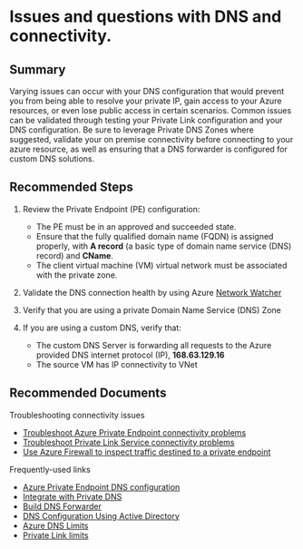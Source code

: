 <properties
  pagetitle="Issues and questions with DNS and connectivity.&#xD;"
  description="Resolve difficulties with private IP or configuring private DNS."
  service=""
  resource=""
  ms.author="mariliu,ivapplyr"
  selfhelptype="Generic"
  supporttopicids="32788104"
  resourcetags=""
  productpesids="16843"
  cloudenvironments="public,fairfax,usnat,ussec"
  articleid="13a17fa9-c016-4468-b787-0f2c94d8e450"
  ownershipid="CloudNet_PrivateLink" />
# Issues and questions with DNS and connectivity.

## **Summary**
Varying issues can occur with your DNS configuration that would prevent you from being able to resolve your private IP, gain access to your Azure resources, or even lose public access in certain scenarios. Common issues can be validated through testing your Private Link configuration and your DNS configuration. Be sure to leverage Private DNS Zones where suggested, validate your on premise connectivity before connecting to your azure resource, as well as ensuring that a DNS forwarder is configured for custom DNS solutions.

## **Recommended Steps**

1. Review the Private Endpoint (PE) configuration:

   * The PE must be in an approved and succeeded state.
   * Ensure that the fully qualified domain name (FQDN) is assigned properly, with **A record** (a basic type of domain name service (DNS) record) and **CName**.
   * The client virtual machine (VM) virtual network must be associated with the private zone.

2. Validate the DNS connection health by using Azure [Network Watcher](http://docs.microsoft.com/azure/network-watcher/network-watcher-monitoring-overview#monitor-communication-between-a-virtual-machine-and-an-endpoint)

3. Verify that you are using a private Domain Name Service (DNS) Zone

4. If you are using a custom DNS, verify that:

   * The custom DNS Server is forwarding all requests to the Azure provided DNS internet protocol (IP), **168.63.129.16**
   * The source VM has IP connectivity to VNet

## **Recommended Documents**

Troubleshooting connectivity issues

- [Troubleshoot Azure Private Endpoint connectivity problems](http://docs.microsoft.com/azure/private-link/troubleshoot-private-endpoint-connectivity)
- [Troubleshoot Private Link Service connectivity problems](http://docs.microsoft.com/azure/private-link/troubleshoot-private-link-connectivity)
- [Use Azure Firewall to inspect traffic destined to a private endpoint](https://docs.microsoft.com/azure/private-link/inspect-traffic-with-azure-firewall)

Frequently-used links 
- [Azure Private Endpoint DNS configuration](http://docs.microsoft.com/azure/private-link/private-endpoint-dns)
- [Integrate with Private DNS](https://github.com/dmauser/PrivateLink/tree/master/DNS-Integration-Scenarios)
- [Build DNS Forwarder](https://github.com/Microsoft/PL-DNS-Proxy)
- [DNS Configuration Using Active Directory](https://github.com/dmauser/PrivateLink/tree/master/DNS-Scenario-Using-AD)
- [Azure DNS Limits](http://docs.microsoft.com/azure/azure-resource-manager/management/azure-subscription-service-limits#azure-dns-limits)
- [Private Link limits](http://docs.microsoft.com/azure/azure-resource-manager/management/azure-subscription-service-limits#private-link-limits)